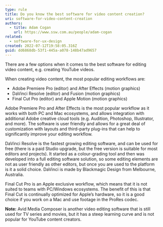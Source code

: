 ```yaml
---
type: rule
title: Do you know the best software for video content creation?
uri: software-for-video-content-creation
authors:
  - title: Adam Cogan
    url: https://www.ssw.com.au/people/adam-cogan
related:
  - software-for-ux-design
created: 2022-07-12T19:58:05.316Z
guid: dd6868db-53f1-445a-a078-148b47ad9657
---
```

There are a few options when it comes to the best software for editing video content, e.g. creating YouTube videos. 

When creating video content, the most popular editing workflows are:

- Adobe Premiere Pro (editor) and After Effects (motion graphics)
- DaVinci Resolve (editor) and Fusion (motion graphics)
- Final Cut Pro (editor) and Apple Motion (motion graphics)

<!--endintro-->
 
Adobe Premiere Pro and After Effects is the most popular workflow as it works with both PC and Mac ecosystems, and allows integration with additional Adobe creative cloud tools (e.g. Audition, Photoshop, Illustrator, and more).
The software is user friendly and allows for a great deal of customization with layouts and third-party plug-ins that can help to significantly improve your editing workflow.
 
DaVinci Resolve is the fastest growing editing software, and can be used for free (there is a paid Studio upgrade, but the free version is suitable for most editors and projects). 
It started as a colour-grading tool and then was developed into a full editing software solution, so some editing elements are not as user friendly as other editors, but once you are used to the platform is it a solid choice.
DaVinci is made by Blackmagic Design from Melbourne, Australia.

Final Cut Pro is an Apple exclusive workflow, which means that it is not suited to teams with PC/Windows ecosystems. The benefit of this is that Final Cut is continually optimized for Apple’s hardware, so it is a good choice if you work on a Mac and use footage in the ProRes codec.
 
**Note:** Avid Media Composer is another video editing software that is still used for TV series and movies, but it has a steep learning curve and is not popular for YouTube content creators.
